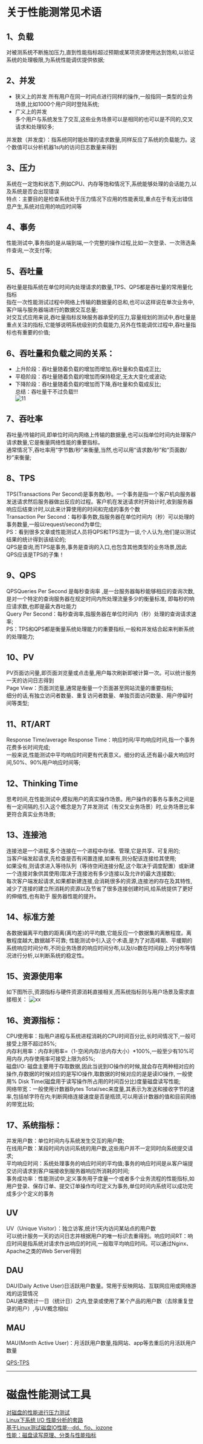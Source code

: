 # 关于性能测常见术语
## 1、负载
对被测系统不断施加压力,直到性能指标超过预期或某项资源使用达到饱和,以验证系统的处理极限,为系统性能调优提供依据;

## 2、并发
   - 狭义上的并发
     所有用户在同一时间点进行同样的操作,一般指同一类型的业务场景,比如1000个用户同时登陆系统;  
   - 广义上的并发  
    多个用户与系统发生了交互,这些业务场景可以是相同的也可以是不同的,交叉请求和处理较多;   
    
   并发数（并发度）：指系统同时能处理的请求数量,同样反应了系统的负载能力。这个数值可以分析机器1s内的访问日志数量来得到  

## 3、压力
系统在一定饱和状态下,例如CPU、内存等饱和情况下,系统能够处理的会话能力,以及系统是否会出现错误  
特点：主要目的是检查系统处于压力情况下应用的性能表现,重点在于有无出错信息产生,系统对应用的响应时间等  

## 4、事务
性能测试中,事务指的是从端到端,一个完整的操作过程,比如一次登录、一次筛选条件查询,一次支付等;

## 5、吞吐量
吞吐量是指系统在单位时间内处理请求的数量,TPS、QPS都是吞吐量的常用量化指标  
指在一次性能测试过程中网络上传输的数据量的总和,也可以这样说在单次业务中,客户端与服务器端进行的数据交互总量;   
对交互式应用来说,吞吐量指标反映服务器承受的压力,容量规划的测试中,吞吐量是重点关注的指标,它能够说明系统级别的负载能力,另外在性能调优过程中,吞吐量指标也有重要的价值;  

## 6、吞吐量和负载之间的关系：
- 上升阶段：吞吐量随着负载的增加而增加,吞吐量和负载成正比;  
- 平稳阶段：吞吐量随着负载的增加而保持稳定,无太大变化或波动; 
- 下降阶段：吞吐量随着负载的增加而下降,吞吐量和负载成反比;  
总结：吞吐量干不过负载!!!  
![11](https://p3-sign.toutiaoimg.com/tos-cn-i-qvj2lq49k0/aecfd5033ed2475b96c5302ce3e14a41~noop.image?_iz=58558&from=article.pc_detail&x-expires=1678949352&x-signature=nXoGX8ynz7zvTEoggLtWLZ7Ve4g%3D)


## 7、吞吐率
吞吐量/传输时间,即单位时间内网络上传输的数据量,也可以指单位时间内处理客户请求数量,它是衡量网络性能的重要指标。  
通常情况下,吞吐率用“字节数/秒”来衡量,当然,也可以用“请求数/秒”和“页面数/秒”来衡量;  

## 8、TPS
TPS(Transactions Per Second)是事务数/秒。一个事务是指一个客户机向服务器发送请求然后服务器做出反应的过程。客户机在发送请求时开始计时,收到服务器响应后结束计时,以此来计算使用的时间和完成的事务个数  
Transaction Per Second：每秒事务数,指服务器在单位时间内（秒）可以处理的事务数量,一般以request/second为单位;  
PS：看到很多文章或性能测试人员将QPS和TPS混为一谈,个人认为,他们是以测试结果的统计得到该结论的;  
QPS是查询,而TPS是事务,事务是查询的入口,也包含其他类型的业务场景,因此QPS应该是TPS的子集！  

## 9、QPS
QPSQueries Per Second 是每秒查询率 ,是一台服务器每秒能够相应的查询次数,是对一个特定的查询服务器在规定时间内所处理流量多少的衡量标准, 即每秒的响应请求数,也即是最大吞吐能力  
Query Per Second：每秒查询率,指服务器在单位时间内（秒）处理的查询请求速率;  
PS：TPS和QPS都是衡量系统处理能力的重要指标,一般和并发结合起来判断系统的处理能力;  

## 10、PV
PV页面访问量,即页面浏览量或点击量,用户每次刷新即被计算一次。可以统计服务一天的访问日志得到  
Page View：页面浏览量,通常是衡量一个页面甚至网站流量的重要指标;   
细分的话,有独立访问者数量、重复访问者数量、单独页面访问数量、用户停留时间等类型;

## 11、RT/ART
Response Time/average Response Time：响应时间/平均响应时间,指一个事务花费多长时间完成;  
一般来说,性能测试中平均响应时间更有代表意义。细分的话,还有最小最大响应时间,50%、90%用户响应时间等;

## 12、Thinking Time
思考时间,在性能测试中,模拟用户的真实操作场景。用户操作的事务与事务之间是有一定间隔的,引入这个概念是为了并发测试（有交叉业务场景）时,业务场景比率更符合真实业务场景;

## 13、连接池
连接池是一个进程,多个连接在一个进程中存储、管理,它是共享、可复用的;  
当客户端发起请求,先检查是否有闲置连接,如果有,则分配该连接给其使用;  
如果没有,则请求进入等待队列（等待空闲连接分配,这个取决于调度配置）或新建一个连接对象供其使用(取决于连接池有多少连接以及允许的最大连接数);  
每次客户端发起请求,如果都新建连接,会消耗很多的资源,连接池的存在及其特性,减少了连接的建立所消耗的资源以及节省了很多连接创建时间,给系统提供了更好的伸缩性,也有助于
服务器性能的提升。  

## 14、标准方差
各数据偏离平均数的距离(离均差)的平均数,它能反应一个数据集的离散程度。离散程度越大,数据越不可靠; 
性能测试中引入这个术语,是为了对高峰期、平缓期的系统响应时间分布,不同业务场景的响应时间分布,以及I/o数在时间段上的分布等情况进行分析,以判断系统的稳定性。

## 15、资源使用率
如下图所示,资源指标与硬件资源消耗直接相关,而系统指标则与用户场景及需求直接相关：
![xx](https://p3-sign.toutiaoimg.com/tos-cn-i-qvj2lq49k0/dc33a6819ae24ab9ad44322ab6128b4c~noop.image?_iz=58558&from=article.pc_detail&x-expires=1678949352&x-signature=nZMminQDaBEG3gjk4xs3gUT4AKk%3D)    

## 16、资源指标：
CPU使用率：指用户进程与系统进程消耗的CPU时间百分比,长时间情况下,一般可接受上限不超过85%;   
内存利用率：内存利用率=（1-空闲内存/总内存大小）*100%,一般至少有10%可用内存,内存使用率可接受上限为85%;   
磁盘I/O: 磁盘主要用于存取数据,因此当说到IO操作的时候,就会存在两种相对应的操作,存数据的时候对应的是写IO操作,取数据的时候对应的是是读IO操作,
一般使用% Disk Time(磁盘用于读写操作所占用的时间百分比)度量磁盘读写性能;  
网络带宽：一般使用计数器Bytes Total/sec来度量,其表示为发送和接收字节的速率,包括帧字符在内;判断网络连接速度是否是瓶颈,可以用该计数器的值和目前网络的带宽比较;

## 17、系统指标：
并发用户数：单位时间内与系统发生交互的用户数;  
在线用户数：某段时间内访问系统的用户数,这些用户并不一定同时向系统提交请求;   
平均响应时间：系统处理事务的响应时间的平均值;事务的响应时间是从客户端提交访问请求到客户端接收到服务器响应所消耗的时间;  
事务成功率：性能测试中,定义事务用于度量一个或者多个业务流程的性能指标,如用户登录、保存订单、提交订单操作均可定义为事务,单位时间内系统可以成功完成多少个定义的事务  

## UV
UV（Unique Visitor）：独立访客,统计1天内访问某站点的用户数   
可以统计服务一天的访问日志并根据用户的唯一标识去重得到。响应时间RT：响应时间是指系统对请求作出响应的时间,一般取平均响应时间。可以通过Nginx、Apache之类的Web Server得到  

## DAU
DAU(Daily Active User)日活跃用户数量。常用于反映网站、互联网应用或网络游戏的运营情况  
DAU通常统计一日（统计日）之内,登录或使用了某个产品的用户数（去除重复登录的用户）,与UV概念相似  

## MAU
MAU(Month Active User)：月活跃用户数量,指网站、app等去重后的月活跃用户数量

[QPS-TPS](https://www.toutiao.com/article/7207741049845039627/)  

***
# 磁盘性能测试工具
[对磁盘的性能进行压力测试](https://www.toutiao.com/article/6724696003426910734/?channel=&source=news)  
[Linux下系统 I/O 性能分析的套路](https://www.toutiao.com/article/7153898892965577250/?channel=&source=news)  
[基于Linux测试磁盘IO性能--dd、fio、iozone](https://www.toutiao.com/article/6715399260579299853)  
[性能：磁盘读写原理、分类与性能指标](https://www.toutiao.com/article/7175404072810349056/?channel=&source=news)
